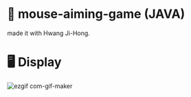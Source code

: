# 🎯 mouse-aiming-game (JAVA)

made it with Hwang Ji-Hong.

# 🖥 Display
![ezgif com-gif-maker](https://user-images.githubusercontent.com/56868605/179363847-0eb7fc94-0421-476c-ac7a-1553450b69fc.gif)
